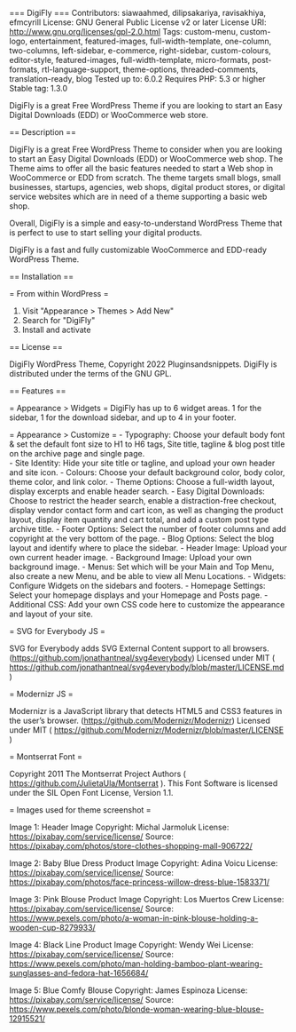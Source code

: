 === DigiFly ===
Contributors: siawaahmed, dilipsakariya, ravisakhiya, efmcyrill
License: GNU General Public License v2 or later 
License URI: http://www.gnu.org/licenses/gpl-2.0.html 
Tags: custom-menu, custom-logo, entertainment, featured-images, full-width-template, one-column, two-columns, left-sidebar, e-commerce, right-sidebar, custom-colours, editor-style, featured-images, full-width-template, micro-formats, post-formats, rtl-language-support, theme-options, threaded-comments, translation-ready, blog 
Tested up to: 6.0.2 
Requires PHP: 5.3 or higher 
Stable tag: 1.3.0

DigiFly is a great Free WordPress Theme if you are looking to start an Easy Digital Downloads (EDD) or WooCommerce web store.

== Description ==

DigiFly is a great Free WordPress Theme to consider when you are looking to start an Easy Digital Downloads (EDD) or WooCommerce web shop. The Theme aims to offer all the basic features needed to start a Web shop in WooCommerce or EDD from scratch. The theme targets small blogs, small businesses, startups, agencies, web shops, digital product stores, or digital service websites which are in need of a theme supporting a basic web shop.

Overall, DigiFly is a simple and easy-to-understand WordPress Theme that is perfect to use to start selling your digital products.

DigiFly is a fast and fully customizable WooCommerce and EDD-ready WordPress Theme.


== Installation ==

= From within WordPress =
1. Visit "Appearance > Themes > Add New"
2. Search for "DigiFly"
3. Install and activate

== License ==

DigiFly WordPress Theme, Copyright 2022 Pluginsandsnippets.
DigiFly is distributed under the terms of the GNU GPL.

== Features ==

= Appearance > Widgets =
DigiFly has up to 6 widget areas. 1 for the sidebar, 1 for the download sidebar, and up to 4 in your footer.

= Appearance > Customize =
	- Typography: Choose your default body font & set the default font size to H1 to H6 tags, Site title, tagline & blog post title on the archive page and single page.	
	- Site Identity: Hide your site title or tagline, and upload your own header and site icon.
	- Colours: Choose your default background color, body color, theme color, and link color.
	- Theme Options: Choose a full-width layout, display excerpts and enable header search.
	- Easy Digital Downloads: Choose to restrict the header search, enable a distraction-free checkout, display vendor contact form and cart icon, as well as changing the product layout, display item quantity and cart total, and add a custom post type archive title.
	- Footer Options: Select the number of footer columns and add copyright at the very bottom of the page.
	- Blog Options: Select the blog layout and identify where to place the sidebar.
	- Header Image: Upload your own current header image.
	- Background Image: Upload your own background image.
	- Menus: Set which will be your Main and Top Menu, also create a new Menu, and be able to view all Menu Locations.
	- Widgets: Configure Widgets on the sidebars and footers.
	- Homepage Settings: Select your homepage displays and your Homepage and Posts page.
	- Additional CSS: Add your own CSS code here to customize the appearance and layout of your site.

= SVG for Everybody JS =

SVG for Everybody adds SVG External Content support to all browsers. (https://github.com/jonathantneal/svg4everybody)
Licensed under MIT ( https://github.com/jonathantneal/svg4everybody/blob/master/LICENSE.md )

= Modernizr JS =

Modernizr is a JavaScript library that detects HTML5 and CSS3 features in the user’s browser. (https://github.com/Modernizr/Modernizr)
Licensed under MIT ( https://github.com/Modernizr/Modernizr/blob/master/LICENSE )


= Montserrat Font =

Copyright 2011 The Montserrat Project Authors ( https://github.com/JulietaUla/Montserrat ). This Font Software is licensed under the SIL Open Font License, Version 1.1.

= Images used for theme screenshot =

Image 1: Header Image
Copyright: Michal Jarmoluk
License: https://pixabay.com/service/license/
Source: https://pixabay.com/photos/store-clothes-shopping-mall-906722/

Image 2: Baby Blue Dress Product Image
Copyright: Adina Voicu
License: https://pixabay.com/service/license/
Source: https://pixabay.com/photos/face-princess-willow-dress-blue-1583371/

Image 3: Pink Blouse Product Image
Copyright: Los Muertos Crew
License: https://pixabay.com/service/license/
Source: https://www.pexels.com/photo/a-woman-in-pink-blouse-holding-a-wooden-cup-8279933/

Image 4: Black Line Product Image
Copyright: Wendy Wei
License: https://pixabay.com/service/license/
Source: https://www.pexels.com/photo/man-holding-bamboo-plant-wearing-sunglasses-and-fedora-hat-1656684/

Image 5: Blue Comfy Blouse
Copyright: James Espinoza
License: https://pixabay.com/service/license/
Source: https://www.pexels.com/photo/blonde-woman-wearing-blue-blouse-12915521/

